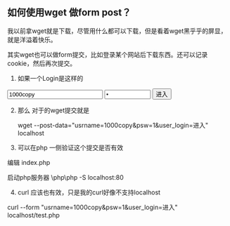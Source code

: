 
## 如何使用wget 做form post？

我以前拿wget就是下载，尽管用什么都可以下载，但是看着wget黑乎乎的屏显，就是洋溢着快乐。

其实wget也可以做form提交，比如登录某个网站后下载东西。还可以记录cookie，然后再次提交。

1. 如果一个Login是这样的

<HTML>
<HEAD>
<TITLE></TITLE>
<META http-equiv=Content-Type content="text/html; charset=UTF-8">
</HEAD>


<form method="post" action="http://m.hifiwiki.net/user/login/2">
    <input name="usrname" type="text" size="24" maxlength="60" value="1000copy"/>
    <input name="psw" type="password" size="10" maxlength="20" value="1"/>    
    <input name="user_login" class="butt" type="submit" value="进入"/>
</form>

2. 那么 对于的wget提交就是

   wget --post-data="usrname=1000copy&psw=1&user_login=进入" localhost

3. 可以在php 一侧验证这个提交是否有效  
  
编辑  index.php
  
  <?
	 echo "d:";
	 echo $_GET["usrname"];
	 echo $_POST["usrname"];
	 echo $_SERVER['HTTP_USER_AGENT'] ;
  ?>
启动php服务器
	\php\php -S  localhost:80

4. curl 应该也有效，只是我的curl好像不支持localhost 

  curl --form "usrname=1000copy&psw=1&user_login=进入" localhost/test.php 
